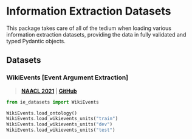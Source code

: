 # Information Extraction Datasets

This package takes care of all of the tedium when loading various information extraction datasets, providing the data in fully validated and typed Pydantic objects.

## Datasets

### WikiEvents [Event Argument Extraction]

> [**NAACL 2021**](https://aclanthology.org/2021.naacl-main.69/) |
> [**GitHub**](https://github.com/raspberryice/gen-arg)

```py
from ie_datasets import WikiEvents

WikiEvents.load_ontology()
WikiEvents.load_wikievents_units("train")
WikiEvents.load_wikievents_units("dev")
WikiEvents.load_wikievents_units("test")
```
